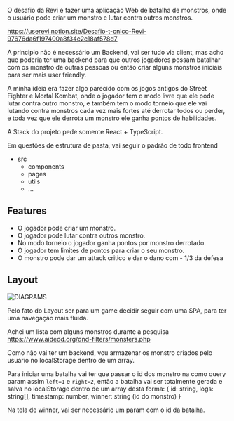 O desafio da Revi é fazer uma aplicação Web de batalha de monstros, onde o usuário pode criar um monstro e lutar contra outros monstros.

https://userevi.notion.site/Desafio-t-cnico-Revi-97676da6f197400a8f34c2c18af578d7

A principio não é necessário um Backend, vai ser tudo via client, mas acho que poderia ter uma backend para que outros jogadores possam batalhar com os monstro de outras pessoas ou então criar alguns monstros iniciais para ser mais user friendly.

A minha ideia era fazer algo parecido com os jogos antigos do Street Fighter e Mortal Kombat, onde o jogador tem o modo livre que ele pode lutar contra outro monstro, e também tem o modo torneio que ele vai lutando contra monstros cada vez mais fortes até derrotar todos ou perder, e toda vez que ele derrota um monstro ele ganha pontos de habilidades.

A Stack do projeto pede somente React + TypeScript.

Em questões de estrutura de pasta, vai seguir o padrão de todo frontend

- src
	- components
	- pages
	- utils
	- ...

## Features
- O jogador pode criar um monstro.
- O jogador pode lutar contra outros monstro.
- No modo torneio o jogador ganha pontos por monstro derrotado.
- O jogador tem limites de pontos para criar o seu monstro.
- O monstro pode dar um attack critico e dar o dano com - 1/3 da defesa
## Layout
![DIAGRAMS](https://github.com/user-attachments/assets/a38d30c8-f891-47f1-8afb-1a27e50ad4d0)

Pelo fato do Layout ser para um game decidir seguir com uma SPA, para ter uma navegação mais fluida.

Achei um lista com alguns monstros durante a pesquisa https://www.aidedd.org/dnd-filters/monsters.php

Como não vai ter um backend, vou armazenar os monstro criados pelo usuário no localStorage dentro de um array.

Para iniciar uma batalha vai ter que passar o id dos monstro na como query param assim `left=1` e `right=2`, então a batalha vai ser totalmente gerada e salva no localStorage dentro de um array desta forma: { id: string, logs: string[], timestamp: number, winner: string (id do monstro) }

Na tela de winner, vai ser necessário um param com o id da batalha.
